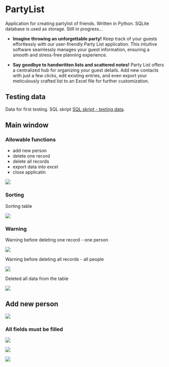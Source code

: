 # PartyList
Application for creating partylist of friends. Written in Python. SQLite database is used as storage. Still in progress...

- **Imagine throwing an unforgettable party!** Keep track of your guests effortlessly with our user-friendly Party List application. This intuitive software seamlessly manages your guest information, ensuring a smooth and stress-free planning experience.

- **Say goodbye to handwritten lists and scattered notes!** Party List offers a centralized hub for organizing your guest details. Add new contacts with just a few clicks, edit existing entries, and even export your meticulously crafted list to an Excel file for further customization.

## Testing data
Data for first testing.
SQL skript [SQL skript - testing data](https://github.com/hrosicka/PyQtPartyList/blob/master/input_first_data.sql).

## Main window
### Allowable functions
- add new person
- delete one record
- delete all records
- export data into excel
- close applicatin


![](https://github.com/hrosicka/PyQtPartyList/blob/master/doc/PartyList.png)

### Sorting
Sorting table

![](https://github.com/hrosicka/PyQtPartyList/blob/master/doc/PartyListSorting.png)


### Warning
Warning before deleting one record - one person

![](https://github.com/hrosicka/PyQtPartyList/blob/master/doc/WarningDeleting.png)

Warning before deleting all records - all people

![](https://github.com/hrosicka/PyQtPartyList/blob/master/doc/WarningDeletingAllPeople.png)

Deleted all data from the table

![](https://github.com/hrosicka/PyQtPartyList/blob/master/doc/DeletedAllData.png)

## Add new person
![](https://github.com/hrosicka/PyQtPartyList/blob/master/doc/AddNewPersonDialog.png)


### All fields must be filled
![](https://github.com/hrosicka/PyQtPartyList/blob/master/doc/AddNewPersonDialogFirstName.png)


![](https://github.com/hrosicka/PyQtPartyList/blob/master/doc/AddNewPersonDialogLastName.png)


![](https://github.com/hrosicka/PyQtPartyList/blob/master/doc/AddNewPersonDialogPhone.png)







